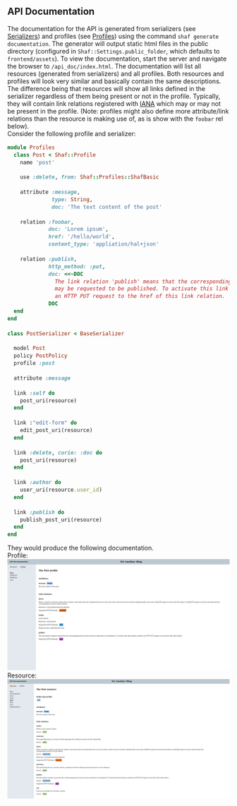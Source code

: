 ## API Documentation
The documentation for the API is generated from serializers (see [Serializers](SERIALIZERS.md)) and profiles (see [Profiles](PROFILES.md)) using the command `shaf generate documentation`.
The generator will output static html files in the public directory (configured in `Shaf::Settings.public_folder`, which defaults to `frontend/assets`).
To view the documentation, start the server and navigate the browser to `/api_doc/index.html`.
The documentation will list all resources (generated from serializers) and all profiles.
Both resources and profiles will look very similar and basically contain the same descriptions. The difference being that resources will show all links defined in the serializer regardless of them being present or not in the profile. Typically, they will contain link relations registered with [IANA](https://www.iana.org/assignments/link-relations/link-relations.xhtml) which may or may not be present in the profile. (Note: profiles might also define more attribute/link relations than the resource is making use of, as is  show with the `foobar` rel below).  
Consider the following profile and serializer:
```ruby
module Profiles
  class Post < Shaf::Profile
    name 'post'

    use :delete, from: Shaf::Profiles::ShafBasic

    attribute :message,
              type: String,
              doc: 'The text content of the post'

    relation :foobar,
             doc: 'Lorem ipsum',
             href: '/hello/world',
             content_type: 'appliation/hal+json'

    relation :publish,
             http_method: :put,
             doc: <<~DOC
               The link relation 'publish' means that the corresponding post resource
               may be requested to be published. To activate this link relation, perform
               an HTTP PUT request to the href of this link relation.
             DOC
  end
end

class PostSerializer < BaseSerializer

  model Post
  policy PostPolicy
  profile :post

  attribute :message

  link :self do
    post_uri(resource)
  end

  link :"edit-form" do
    edit_post_uri(resource)
  end

  link :delete, curie: :doc do
    post_uri(resource)
  end

  link :author do
    user_uri(resource.user_id)
  end

  link :publish do
    publish_post_uri(resource)
  end
end
```

They would produce the following documentation.  
Profile:
![Profile documentation](profile_doc.png)
Resource:
![Resource documentation](resource_doc.png)

